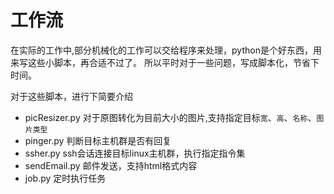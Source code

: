 # 工作流
在实际的工作中,部分机械化的工作可以交给程序来处理，python是个好东西，用来写这些小脚本，再合适不过了。
所以平时对于一些问题，写成脚本化，节省下时间。

对于这些脚本，进行下简要介绍
+ picResizer.py
  对于原图转化为目前大小的图片,支持指定目标`宽`、`高`、`名称`、`图片类型`
+ pinger.py
  判断目标主机群是否有回复
+ ssher.py
  ssh会话连接目标linux主机群，执行指定指令集
+ sendEmail.py
  邮件发送，支持html格式内容
+ job.py
  定时执行任务